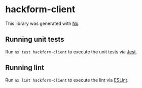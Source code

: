 # hackform-client

This library was generated with [Nx](https://nx.dev).

## Running unit tests

Run `nx test hackform-client` to execute the unit tests via [Jest](https://jestjs.io).

## Running lint

Run `nx lint hackform-client` to execute the lint via [ESLint](https://eslint.org/).
